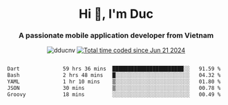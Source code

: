 <h1 align="center">
  Hi 👋, I'm  Duc</h1>
<h3 align="center">A passionate mobile application developer from Vietnam</h3>  
  
<p align="center"> <img src="https://komarev.com/ghpvc/?username=dducnv&label=Profile%20views&color=0e75b6&style=flat" alt="dducnv" /> 
<a href="https://wakatime.com/@4d2a2cd9-1bcb-4dd1-84a4-dce128a35137"><img src="https://wakatime.com/badge/user/4d2a2cd9-1bcb-4dd1-84a4-dce128a35137.svg" alt="Total time coded since Jun 21 2024" /></a>
</p>  

<div style="width: 100vw; overflow-x: auto; flex:center">
  <!--START_SECTION:waka-->

```txt
Dart              59 hrs 36 mins  ███████████████████████░░   91.59 %
Bash              2 hrs 48 mins   █░░░░░░░░░░░░░░░░░░░░░░░░   04.32 %
YAML              1 hr 10 mins    ▒░░░░░░░░░░░░░░░░░░░░░░░░   01.80 %
JSON              30 mins         ▒░░░░░░░░░░░░░░░░░░░░░░░░   00.78 %
Groovy            18 mins         ░░░░░░░░░░░░░░░░░░░░░░░░░   00.49 %
```

<!--END_SECTION:waka-->
</div>




  
